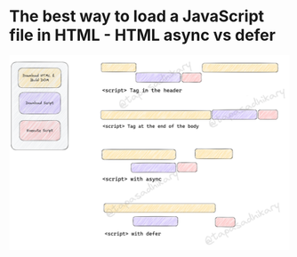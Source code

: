 # The best way to load a JavaScript file in HTML - HTML async vs defer

<p aligh="center">
  <img src="flow.png" alt="flow" />
</p>  

